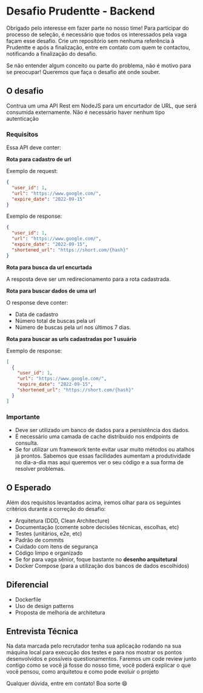 # Desafio Prudentte - Backend

Obrigado pelo interesse em fazer parte no nosso time! Para participar do processo de seleção, é necessário que todos os interessados pela vaga façam esse desafio. 
Crie um repositório sem nenhuma referência à Prudentte e após a finalização, entre em contato com quem te contactou, notificando a finalização do desafio.

Se não entender algum conceito ou parte do problema, não é motivo para se preocupar! Queremos que faça o desafio até onde souber.

## O desafio

Contrua um uma API Rest em NodeJS para um encurtador de URL, que será consumida externamente. Não é necessário haver nenhum tipo autenticação

### Requisitos

Essa API deve conter:

**Rota para cadastro de url**

Exemplo de request:
```json
{
  "user_id": 1,
  "url": "https://www.google.com/",
  "expire_date": "2022-09-15"
}
```
Exemplo de response:
```json
{
  "user_id": 1,
  "url": "https://www.google.com/",
  "expire_date": "2022-09-15",
  "shortened_url": "https://short.com/{hash}"
}
```
**Rota para busca da url encurtada**

A resposta deve ser um redirecionamento para a rota cadastrada.

**Rota para buscar dados de uma url**

O response deve conter:
  - Data de cadastro
  - Número total de buscas pela url
  - Número de buscas pela url nos últimos 7 dias.


**Rota para buscar as urls cadastradas por 1 usuário**

Exemplo de response:
```json
[
  {
    "user_id": 1,
    "url": "https://www.google.com/",
    "expire_date": "2022-09-15",
    "shortened_url": "https://short.com/{hash}"
  }
]
```



### Importante

- Deve ser utilizado um banco de dados para a persistência dos dados.
- É necessário uma camada de cache distribuido nos endpoints de consulta.
- Se for utilizar um framework tente evitar usar muito métodos ou atalhos já prontos. Sabemos que essas facilidades aumentam a produtividade no dia-a-dia mas aqui queremos ver o seu código e a sua forma de resolver problemas.

## O Esperado

Além dos requisitos levantados acima, iremos olhar para os seguintes critérios durante a correção do desafio:

- Arquitetura (DDD, Clean Architecture)
- Documentação (comente sobre decisões técnicas, escolhas, etc)
- Testes (unitários, e2e, etc)
- Padrão de commits
- Cuidado com itens de segurança
- Código limpo e organizado
- Se for para vaga sênior, foque bastante no **desenho arquitetural**
- Docker Compose (para a utilização dos bancos de dados escolhidos)


## Diferencial

- Dockerfile
- Uso de design patterns
- Proposta de melhoria de architetura

## Entrevista Técnica

Na data marcada pelo recrutador tenha sua aplicação rodando na sua máquina local para execução dos testes e para nos mostrar os pontos desenvolvidos e possíveis questionamentos. 
Faremos um code review junto contigo como se você já fosse do nosso time, você poderá explicar o que você pensou, como arquitetou e como pode evoluir o projeto


Qualquer dúvida, entre em contato! Boa sorte 😄
